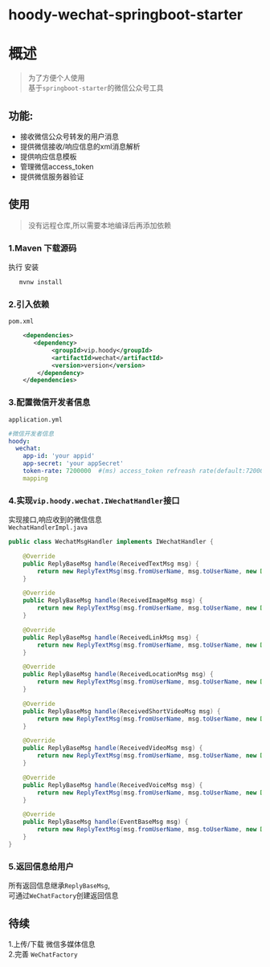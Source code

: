 # hoody-wechat-springboot-starter

# 概述
> 为了方便个人使用  
基于`springboot-starter`的微信公众号工具  

## 功能:  
- 接收微信公众号转发的用户消息
- 提供微信接收/响应信息的xml消息解析
- 提供响应信息模板
- 管理微信access_token
- 提供微信服务器验证

## 使用

>没有远程仓库,所以需要本地编译后再添加依赖

### 1.Maven 下载源码
执行 安装
```cmd
   mvnw install 
```
### 2.引入依赖
`pom.xml`
```xml
    <dependencies>
       <dependency>
            <groupId>vip.hoody</groupId>
            <artifactId>wechat</artifactId>
            <version>version</version>
        </dependency>
    </dependencies>
```
 
### 3.配置微信开发者信息
`application.yml`
```yml
#微信开发者信息
hoody:
  wechat:
    app-id: 'your appid'
    app-secret: 'your appSecret'
    token-rate: 7200000  #(ms) access_token refreash rate(default:7200000)
    mapping
``` 

### 4.实现`vip.hoody.wechat.IWechatHandler`接口

实现接口,响应收到的微信信息  
`WechatHandlerImpl.java`
```java
public class WechatMsgHandler implements IWechatHandler {

    @Override
    public ReplyBaseMsg handle(ReceivedTextMsg msg) {
        return new ReplyTextMsg(msg.fromUserName, msg.toUserName, new Date().getTime().toString(), "你在发是:图片信息");
    }

    @Override
    public ReplyBaseMsg handle(ReceivedImageMsg msg) {
        return new ReplyTextMsg(msg.fromUserName, msg.toUserName, new Date().getTime().toString(), "你在发是:图片信息");
    }

    @Override
    public ReplyBaseMsg handle(ReceivedLinkMsg msg) {
        return new ReplyTextMsg(msg.fromUserName, msg.toUserName, new Date().getTime().toString(), "你在发是:图链接息");
    }

    @Override
    public ReplyBaseMsg handle(ReceivedLocationMsg msg) {
        return new ReplyTextMsg(msg.fromUserName, msg.toUserName, new Date().getTime().toString(), "你在发是:定位信息");
    }

    @Override
    public ReplyBaseMsg handle(ReceivedShortVideoMsg msg) {
        return new ReplyTextMsg(msg.fromUserName, msg.toUserName, new Date().getTime().toString(), "你在发是:小视频信息");
    }

    @Override
    public ReplyBaseMsg handle(ReceivedVideoMsg msg) {
        return new ReplyTextMsg(msg.fromUserName, msg.toUserName, new Date().getTime().toString(), "你在发是:视频信息");
    }

    @Override
    public ReplyBaseMsg handle(ReceivedVoiceMsg msg) {
        return new ReplyTextMsg(msg.fromUserName, msg.toUserName, new Date().getTime().toString(), "你在发是:音频信息");
    }

    @Override
    public ReplyBaseMsg handle(EventBaseMsg msg) {
        return new ReplyTextMsg(msg.fromUserName, msg.toUserName, new Date().getTime().toString(), "你在发是:图片信息");
    }
}
```

### 5.返回信息给用户
所有返回信息继承`ReplyBaseMsg`,  
可通过`WeChatFactory`创建返回信息

## 待续
1.上传/下载 微信多媒体信息  
2.完善 `WeChatFactory`  
